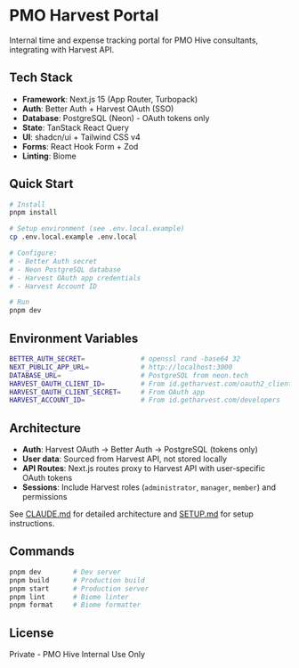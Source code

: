 # PMO Harvest Portal

Internal time and expense tracking portal for PMO Hive consultants, integrating with Harvest API.

## Tech Stack

- **Framework**: Next.js 15 (App Router, Turbopack)
- **Auth**: Better Auth + Harvest OAuth (SSO)
- **Database**: PostgreSQL (Neon) - OAuth tokens only
- **State**: TanStack React Query
- **UI**: shadcn/ui + Tailwind CSS v4
- **Forms**: React Hook Form + Zod
- **Linting**: Biome

## Quick Start

```bash
# Install
pnpm install

# Setup environment (see .env.local.example)
cp .env.local.example .env.local

# Configure:
# - Better Auth secret
# - Neon PostgreSQL database
# - Harvest OAuth app credentials
# - Harvest Account ID

# Run
pnpm dev
```

## Environment Variables

```bash
BETTER_AUTH_SECRET=              # openssl rand -base64 32
NEXT_PUBLIC_APP_URL=             # http://localhost:3000
DATABASE_URL=                    # PostgreSQL from neon.tech
HARVEST_OAUTH_CLIENT_ID=         # From id.getharvest.com/oauth2_clients
HARVEST_OAUTH_CLIENT_SECRET=     # From OAuth app
HARVEST_ACCOUNT_ID=              # From id.getharvest.com/developers
```

## Architecture

- **Auth**: Harvest OAuth → Better Auth → PostgreSQL (tokens only)
- **User data**: Sourced from Harvest API, not stored locally
- **API Routes**: Next.js routes proxy to Harvest API with user-specific OAuth tokens
- **Sessions**: Include Harvest roles (`administrator`, `manager`, `member`) and permissions

See [CLAUDE.md](CLAUDE.md) for detailed architecture and [SETUP.md](SETUP.md) for setup instructions.

## Commands

```bash
pnpm dev        # Dev server
pnpm build      # Production build
pnpm start      # Production server
pnpm lint       # Biome linter
pnpm format     # Biome formatter
```

## License

Private - PMO Hive Internal Use Only
